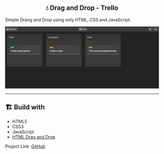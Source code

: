 
<h2 align="center"> 💧 Drag and Drop - Trello </h2>

Simple Drang and Drop using only HTML, CSS and JavaScript.

<p align="center">
  <a href="https://github.com/DaviLima99/coding-front">
    <img src="assets/image1.png" alt="Logo">
  </a>


</p>

<hr/>

<!-- CONTACT -->
## 🏗️ Build with

* HTML5
* CSS3
* JavaScript
* [HTML Drag and Drop](https://developer.mozilla.org/en-US/docs/Web/API/HTML_Drag_and_Drop_API)

Project Link: [GitHub](https://github.com/DaviLima99/coding-front)

<!-- MARKDOWN LINKS & IMAGES -->
<!-- https://www.markdownguide.org/basic-syntax/#reference-style-links -->
[contributors-shield]: https://img.shields.io/github/contributors/DaviLima99/godeliver-web.svg?style=flat-square
[contributors-url]: https://github.com/DaviLima99/godeliver-web/graphs/contributors
[forks-shield]: https://img.shields.io/github/forks/DaviLima99/godeliver-web.svg?style=flat-square
[forks-url]: https://github.com/DaviLima99/godeliver-web/network/members
[stars-shield]: https://img.shields.io/github/stars/DaviLima99/godeliver-web.svg?style=flat-square
[stars-url]: https://github.com/DaviLima99/godeliver-web/stargazers
[issues-shield]: https://img.shields.io/github/issues/DaviLima99/godeliver-web.svg?style=flat-square
[issues-url]: https://github.com/DaviLima99/godeliver-web/issues
[license-shield]: https://img.shields.io/github/license/DaviLima99/godeliver-web.svg?style=flat-square
[license-url]: https://github.com/DaviLima99/godeliver-web/blob/master/LICENSE.txt
[linkedin-shield]: https://img.shields.io/badge/-LinkedIn-black.svg?style=flat-square&logo=linkedin&colorB=555
[linkedin-url]: https://www.linkedin.com/in/davilima99/
